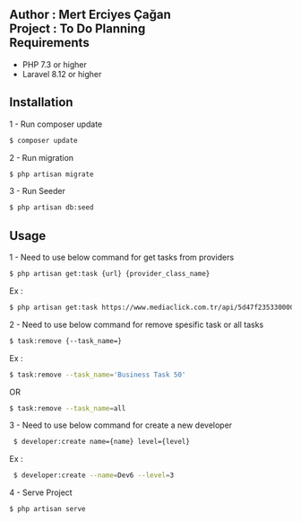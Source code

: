 Author : Mert Erciyes Çağan<br>
Project : To Do Planning<br>
Requirements
------------

  * PHP 7.3 or higher
  * Laravel 8.12 or higher

Installation
------------

1 - Run composer update 

```bash
$ composer update
```
2 - Run migration 
```bash
$ php artisan migrate   
```
3 - Run Seeder
```bash
$ php artisan db:seed   
```

Usage
-----

1 - Need to use below command for get tasks from providers
```bash
$ php artisan get:task {url} {provider_class_name}
```
Ex :
```bash
$ php artisan get:task https://www.mediaclick.com.tr/api/5d47f235330000623fa3ebf7.json ProviderOne
```
2 - Need to use below command for remove spesific task or all tasks
 ```bash
$ task:remove {--task_name=}
```
Ex : 

 ```bash
$ task:remove --task_name='Business Task 50'
``` 
OR

 ```bash
$ task:remove --task_name=all
```

3 - Need to use below command for create a new developer
  
```bash
 $ developer:create name={name} level={level}
 ```
Ex :
```bash
 $ developer:create --name=Dev6 --level=3
 ```


4 - Serve Project 

 ```bash
$ php artisan serve
```
